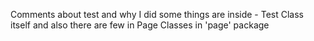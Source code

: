 Comments about test and why I did some things are inside - Test Class itself and also there are few in Page Classes in 'page' package
